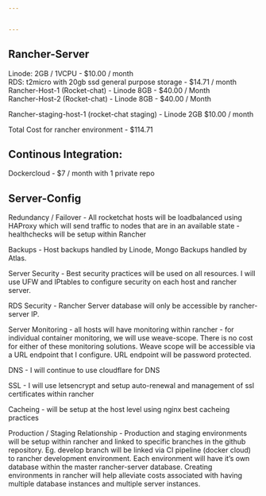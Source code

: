 ```yaml
---


---
```


<h2 id="rancher-server">Rancher-Server</h2>
<p>Linode: 2GB / 1VCPU - $10.00 / month<br>
RDS:  t2micro with 20gb ssd general purpose storage - $14.71 / month<br>
Rancher-Host-1 (Rocket-chat) - Linode 8GB - $40.00 / Month<br>
Rancher-Host-2 (Rocket-chat) - Linode 8GB - $40.00 / Month</p>
<p>Rancher-staging-host-1 (rocket-chat staging) - Linode 2GB $10.00 / month</p>
<p>Total Cost for rancher environment - $114.71</p>
<h2 id="continous-integration">Continous Integration:</h2>
<p>Dockercloud - $7 / month with 1 private repo</p>
<h2 id="server-config">Server-Config</h2>
<p>Redundancy / Failover - All rocketchat hosts will be loadbalanced using HAProxy which will send traffic to nodes that are in an available state - healthchecks will be setup within Rancher</p>
<p>Backups - Host backups handled by Linode, Mongo Backups handled by Atlas.</p>
<p>Server Security - Best security practices will be used on all resources.   I will use UFW and IPtables to configure security on each host and rancher server.</p>
<p>RDS Security - Rancher Server database will only be accessible by rancher-server IP.</p>
<p>Server Monitoring - all hosts will have monitoring within rancher - for individual container monitoring, we will use weave-scope.  There is no cost for either of these monitoring solutions.  Weave scope will be accessible via a URL endpoint that I configure.  URL endpoint will be password protected.</p>
<p>DNS - I will continue to use cloudflare for DNS</p>
<p>SSL - I will use letsencrypt and setup auto-renewal and management of ssl certificates within rancher</p>
<p>Cacheing - will be setup at the host level using nginx best cacheing practices</p>
<p>Production / Staging Relationship - Production and staging environments will be setup within rancher and linked to specific branches in the github repository.  Eg. develop branch will be linked via CI pipeline (docker cloud) to rancher development environment.   Each environment will have it’s own database within the master rancher-server database.   Creating environments in rancher will help alleviate costs associated with having multiple database instances and multiple server instances.</p>

